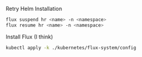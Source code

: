 Retry Helm Installation

```bash
flux suspend hr <name> -n <namespace>
flux resume hr <name> -n <namespace>
```

Install Flux (I think)

```bash
kubectl apply -k ./kubernetes/flux-system/config
```
